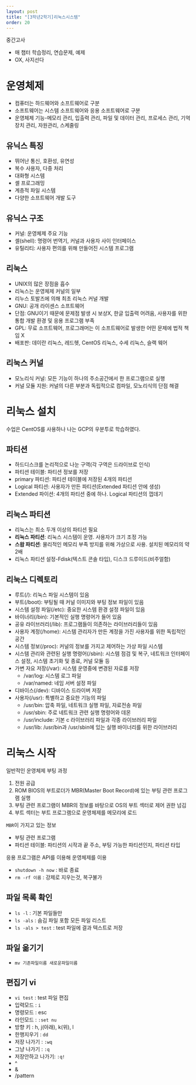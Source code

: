 ```yaml
---
layout: post
title: "[3학년2학기]리눅스시스템"
order: 20
---
```



중간고사
* 매 챕터 학습정리, 연습문제, 예제
* OX, 사지선다


# 운영체제

* 컴퓨터는 하드웨어와 소프트웨어로 구분
* 소프트웨어는 시스템 소프트웨어와 응용 소프트웨어로 구분
* 운영체제 기능-메모리 관리, 입출력 관리, 파일 및 데이터 관리, 프로세스 관리, 기억장치 관리, 자원관리, 스케줄링

## 유닉스 특징

* 뛰어난 통신, 호환성, 유연성
* 복수 사용자, 다중 처리
* 대화형 시스템
* 셸 프로그래밍
* 계층적 파일 시스템
* 다양한 소프트웨어 개발 도구

## 유닉스 구조

* 커널: 운영체제 주요 기능
* 셸(shell): 명령어 번역기, 커널과 사용자 사이 인터페이스
* 유틸리티: 사용자 편의를 위해 만들어진 시스템 프로그램

## 리눅스

* UNIX의 많은 장점을 흡수
* 리눅스는 운영체제 커널의 일부
* 리누스 토발즈에 의해 최초 리눅스 커널 개발 
* GNU: 공개 라이센스 소프트웨어
* 단점: GNU이기 때문에 문제점 발생 시 보상X, 한글 입출력 어려움, 사용자를 위한 통합 개발 환경 및 응용 프로그램 부족
* GPL: 무료 소프트웨어, 프로그래머는 이 소프트웨어로 발생한 어떤 문제에 법적 책임 X
* 배포판: 데이란 리눅스, 레드헷, CentOS 리눅스, 수세 리눅스, 슬랙 웨어

## 리눅스 커널

* 모노리식 커널: 모든 기능이 하나의 주소공간에서 한 프로그램으로 실행
* 커널 모듈 지원: 커널의 다른 부분과 독립적으로 컴파일, 모노리식의 단점 해결


# 리눅스 설치

수업은 CentOS를 사용하나 나는 GCP의 우분투로 학습하였다.

## 파티션

* 하드디스크를 논리적으로 나눈 구역(각 구역은 드라이브로 인식)
* 파티션 테이블: 파티션 정보를 저장
* primary 파티션: 파티션 테이블에 저장된 4개의 파티션
* Logical 파티션: 사용자가 만든 파티션(Extended 파티션 안에 생성)
* Extended 파이션: 4개의 파티션 중에 하나. Logical 파티션의 껍데기

## 리눅스 파티션

* 리눅스는 최소 두개 이상의 파티션 필요
* **리눅스 파티션**: 리눅스 시스템이 운영. 사용자가 크기 조정 가능
* **스왑 파티션**: 물리적인 메모리 부족 방지를 위해 가상으로 사용. 설치된 메모리의 약 2배
* 리눅스 파티션 설정-Fdisk(텍스트 콘솔 타입), 디스크 드루이드(비주얼함)

## 리눅스 디렉토리

* 루트(/): 리눅스 파일 시스템이 있음
* 부트(/boot): 부팅될 때 커널 이미지와 부팅 정보 파일이 있음
* 시스템 설정 파일(/etc): 중요한 시스템 환경 설정 파일이 있음
* 바이너리(/bin): 기본적인 실행 명령어가 들어 있음
* 공유 라이브러리(/lib): 프로그램들이 의존하는 라이브러리들이 있음
* 사용자 계정(/home): 시스템 관리자가 만든 계정을 가진 사용자를 위한 독립적인 공간
* 시스템 정보(/proc): 커널의 정보를 가지고 제어하는 가상 파일 시스템
* 시스템 관리와 관련된 실행 명령어(/sbin): 시스템 점검 및 복구, 네트워크 인터페이스 설정, 시스템 초기화 및 종료, 커널 모듈 등
* 가변 자요 저장(/var): 시스템 운영중에 변경된 자료를 저장
    * /var/log: 시스템 로그 파일
    * /var/named: 네임 서버 설정 파일
* 디바이스(/dev): 디바이스 드라이버 저장
* 사용자(/usr): 특별하고 중요한 기능의 파일
    * /usr/bin: 압축 파일, 네트워크 실행 파일, 자료전송 파일
    * /usr/sbin: 주로 네트워크 관련 실행 명령어와 데몬
    * /usr/include: 기본 c 라이브러리 파일과 각종 라이브러리 파일
    * /usr/lib: /usr/bin과 /usr/sbin에 있는 실행 바이너리를 위한 라이브러리



# 리눅스 시작

일반적인 운영체제 부팅 과정
1. 전원 공급
2. ROM BIOS의 부트로더가 MBR(Master Boot Record)에 있는 부팅 관련 프로그램 실행 
3. 부팅 관련 프로그램이 MBR의 정보를 바탕으로 OS의 부트 섹터로 제어 권한 넘김
4. 부트 섹터는 부트 프로그램으로 운영체제를 메모리에 로드

`MBR`이 가지고 있는 정보
* 부팅 관련 프로그램
* 파티션 테이블: 파티션의 시작과 끝 주소, 부팅 가능한 파티션인지, 파티션 타입


응용 프로그램은 API를 이용해 운영체제를 이용

* `shutdown -h now` : 바로 종료
* `rm -rf 이름` : 강제로 지우는것, 복구불가

## 파일 목록 확인

* `ls -l` : 기본 파일들만
* `ls -als` : 숨김 파일 포함 모든 파일 리스트
* `ls -als > test` : test 파일에 결과 텍스트로 저장

## 파일 옮기기

* `mv 기존파일이름 새로운파일이름`


## 편집기 vi

* `vi test` : test 파일 편집
* 입력모드 : `i`
* 명령모드 : esc
* 라인모드 : `:set nu`
* 방향 키 : h, j(아래), k(위), l
* 한행지우기 : `dd`
* 저장 나가기 : `:wq`
* 그냥 나가기 : `:q`
* 저장안하고 나가기: `:q!`
* ^
* &
* /pattern
